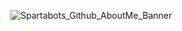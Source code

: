 ![Spartabots_Github_AboutMe_Banner](https://github.com/SkylineSpartabots/.github/assets/84348006/09daf543-d3af-4ff1-9e83-3f9eaff50b89)

# 
